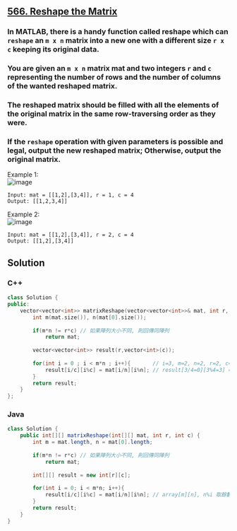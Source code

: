 ## [566. Reshape the Matrix](https://leetcode.com/problems/reshape-the-matrix/)

### In MATLAB, there is a handy function called reshape which can `reshape` an `m x n` matrix into a new one with a different size `r x c` keeping its original data.
### You are given an `m x n` matrix mat and two integers `r` and `c` representing the number of rows and the number of columns of the wanted reshaped matrix.
### The reshaped matrix should be filled with all the elements of the original matrix in the same row-traversing order as they were.
### If the `reshape` operation with given parameters is possible and legal, output the new reshaped matrix; Otherwise, output the original matrix.


Example 1:  
![image](https://assets.leetcode.com/uploads/2021/04/24/reshape1-grid.jpg)  
```
Input: mat = [[1,2],[3,4]], r = 1, c = 4
Output: [[1,2,3,4]]
```

Example 2:  
![image](https://assets.leetcode.com/uploads/2021/04/24/reshape2-grid.jpg)  
```
Input: mat = [[1,2],[3,4]], r = 2, c = 4
Output: [[1,2],[3,4]]
```


## Solution  

### C++  
```c++
class Solution {
public:
    vector<vector<int>> matrixReshape(vector<vector<int>>& mat, int r, int c) {
        int m(mat.size()), n(mat[0].size());
        
        if(m*n != r*c) // 如果陣列大小不同, 則回傳同陣列
            return mat;
        
        vector<vector<int>> result(r,vector<int>(c));
        
        for(int i = 0 ; i < m*n ; i++){       // i=3, m=2, n=2, r=2, c=4
            result[i/c][i%c] = mat[i/n][i%n]; // result[3/4=0][3%4=3] = mat[3/2=1][3%2=1]
        }
        return result;
    }
};
```


### Java  
```java
class Solution {
    public int[][] matrixReshape(int[][] mat, int r, int c) {
        int m = mat.length, n = mat[0].length;
        
        if(m*n != r*c) // 如果陣列大小不同, 則回傳同陣列
            return mat;
        
        int[][] result = new int[r][c];
        
        for(int i = 0; i < m*n; i++){
            result[i/c][i%c] = mat[i/n][i%n]; // array[m][n], n%i 取餘數拿 n 位置, n/i 取商數拿 m 位置 
        }
        return result;
    }
}
```
